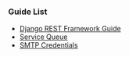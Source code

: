 ### Guide List
- [Django REST Framework Guide](Django%20REST%20Framework/1%20-%20Setup.md)
- [Service Queue](Service%20Queue.md)
- [SMTP Credentials](Service%20Queue/SMTP%20Credentials.md)
